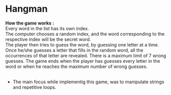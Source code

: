 # Hangman

<b>How the game works :</b> <br>Every word in the list has its own index. <br>The computer chooses a random index, and the word corresponding to the respective index will be the secret word.<br>
The player then tries to guess the word, by guessing one letter at a time. Once he/she guesses a letter that fills in the random word, all the occurrences of that letter are revealed. There is a maximum limit of 7 wrong guesses. The game ends when the player has guesses every letter in the word or when he reaches the maximum number of wrong guesses.<br><br>
- The main focus while implementig this game, was to manipulate strings and repetitive loops.
